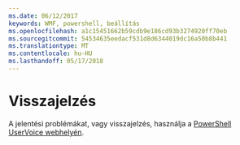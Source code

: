 ```yaml
---
ms.date: 06/12/2017
keywords: WMF, powershell, beállítás
ms.openlocfilehash: a1c15451662b59cdb9e186cd93b3274920ff70eb
ms.sourcegitcommit: 54534635eedacf531d8d6344019dc16a50b8b441
ms.translationtype: MT
ms.contentlocale: hu-HU
ms.lasthandoff: 05/17/2018
---
```

# <a name="feedback"></a>Visszajelzés
A jelentési problémákat, vagy visszajelzés, használja a [PowerShell UserVoice webhelyén](http://windowsserver.uservoice.com/forums/301869-powershell).
